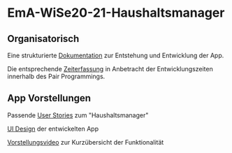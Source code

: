 # EmA-WiSe20-21-Haushaltsmanager

## Organisatorisch
Eine strukturierte [Dokumentation](https://github.com/nicovogel56/EmA-WiSe20-21-Haushaltsmanager/blob/main/docs/HHM_Dokumentation.pdf) zur Entstehung und Entwicklung der App.

Die entsprechende [Zeiterfassung](https://github.com/nicovogel56/EmA-WiSe20-21-Haushaltsmanager/blob/main/docs/HHM_Zeiterfassung.pdf) in Anbetracht der Entwicklungszeiten innerhalb des Pair Programmings. 

## App Vorstellungen

Passende [User Stories](https://github.com/nicovogel56/EmA-WiSe20-21-Haushaltsmanager/blob/main/docs/HHM_UserStories.pdf) zum "Haushaltsmanager"

[UI Design](https://github.com/nicovogel56/EmA-WiSe20-21-Haushaltsmanager/blob/main/docs/HHM_UIDesign.pdf) der entwickelten App

[Vorstellungsvideo](https://github.com/nicovogel56/EmA-WiSe20-21-Haushaltsmanager/blob/main/docs/HHM_Vorstellungsvideo.mp4) zur Kurzübersicht der Funktionalität
